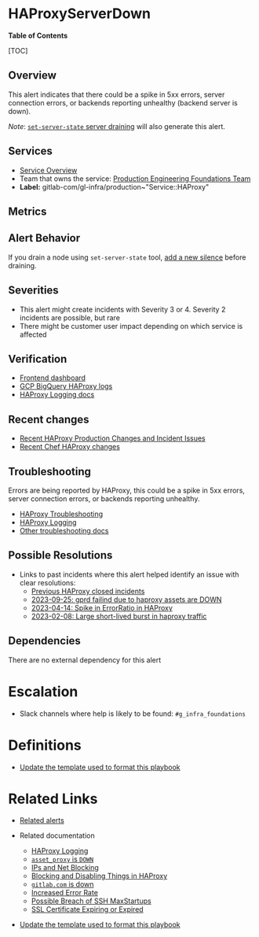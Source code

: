 # HAProxyServerDown

**Table of Contents**

[TOC]

## Overview

This alert indicates that there could be a spike in 5xx errors, server connection errors, or backends reporting unhealthy (backend server is down).

*Note*: [`set-server-state` server draining](https://gitlab.com/gitlab-com/runbooks/-/blob/master/docs/frontend/haproxy.md?ref_type=heads#set-server-state) will also generate this alert.

## Services

- [Service Overview](https://gitlab.com/gitlab-com/runbooks/-/blob/master/docs/frontend/haproxy.md?ref_type=heads)
- Team that owns the service: [Production Engineering Foundations Team](https://handbook.gitlab.com/handbook/engineering/infrastructure/core-platform/systems/gitaly/)
- **Label:** gitlab-com/gl-infra/production~"Service::HAProxy"

## Metrics



## Alert Behavior

If you drain a node using `set-server-state` tool, [add a new silence](https://gitlab.com/gitlab-com/runbooks/-/blob/master/docs/frontend/haproxy.md?ref_type=heads#set-server-state) before draining.

## Severities

- This alert might create incidents with Severity 3 or 4. Severity 2 incidents are possible, but rare
- There might be customer user impact depending on which service is affected

## Verification

- [Frontend dashboard](https://dashboards.gitlab.net/d/frontend-main/frontend3a-overview?orgId=1)
- [GCP BigQuery HAProxy logs](https://console.cloud.google.com/bigquery?referrer=search&project=gitlab-production&ws=!1m4!1m3!3m2!1sgitlab-production!2shaproxy_logs)
- [HAProxy Logging docs](https://gitlab.com/gitlab-com/runbooks/-/blob/master/docs/frontend/haproxy-logging.md)

## Recent changes

- [Recent HAProxy Production Changes and Incident Issues](https://gitlab.com/gitlab-com/gl-infra/production/-/issues/?sort=created_date&state=all&label_name%5B%5D=Service%3A%3AHAProxy&first_page_size=100)
- [Recent Chef HAProxy changes](https://gitlab.com/gitlab-com/gl-infra/chef-repo/-/merge_requests?scope=all&state=merged&label_name[]=Service%3A%3AHAProxy)

## Troubleshooting

Errors are being reported by HAProxy, this could be a spike in 5xx errors, server connection errors, or backends reporting unhealthy.

- [HAProxy Troubleshooting](https://gitlab.com/gitlab-com/runbooks/-/blob/master/docs/frontend/haproxy.md?ref_type=heads#haproxy-alert-troubleshooting)
- [HAProxy Logging](https://gitlab.com/gitlab-com/runbooks/-/blob/master/docs/frontend/haproxy-logging.md)
- [Other troubleshooting docs](https://gitlab.com/gitlab-com/runbooks/-/tree/master/docs/frontend)

## Possible Resolutions

- Links to past incidents where this alert helped identify an issue with clear resolutions:
  - [Previous HAProxy closed incidents](https://gitlab.com/gitlab-com/gl-infra/production/-/issues/?sort=created_date&state=closed&label_name%5B%5D=Service%3A%3AHAProxy&label_name%5B%5D=incident&first_page_size=100)
  - [2023-09-25: gprd failind due to haproxy assets are DOWN](https://gitlab.com/gitlab-com/gl-infra/production/-/issues/16425)
  - [2023-04-14: Spike in ErrorRatio in HAProxy](https://gitlab.com/gitlab-com/gl-infra/production/-/issues/8725)
  - [2023-02-08: Large short-lived burst in haproxy traffic](https://gitlab.com/gitlab-com/gl-infra/production/-/issues/8373)

## Dependencies

There are no external dependency for this alert

# Escalation

- Slack channels where help is likely to be found: `#g_infra_foundations`

# Definitions

- [Update the template used to format this playbook](https://gitlab.com/gitlab-com/runbooks/-/edit/master/docs/template-alert-playbook.md?ref_type=heads)

# Related Links

- [Related alerts](https://gitlab.com/gitlab-com/runbooks/-/tree/master/docs/frontend/alerts?ref_type=heads)
- Related documentation
  - [HAProxy Logging](https://gitlab.com/gitlab-com/runbooks/-/blob/master/docs/frontend/haproxy-logging.md?ref_type=heads)
  - [`asset_proxy` is `DOWN`](https://gitlab.com/gitlab-com/runbooks/-/blob/master/docs/frontend/asset-proxy-down.md?ref_type=heads)
  - [IPs and Net Blocking](https://gitlab.com/gitlab-com/runbooks/-/blob/master/docs/frontend/ban-netblocks-on-haproxy.md?ref_type=heads)
  - [Blocking and Disabling Things in HAProxy](https://gitlab.com/gitlab-com/runbooks/-/blob/master/docs/frontend/block-things-in-haproxy.md?ref_type=heads)
  - [`gitlab.com` is down](https://gitlab.com/gitlab-com/runbooks/-/blob/master/docs/frontend/gitlab-com-is-down.md?ref_type=heads)
  - [Increased Error Rate](https://gitlab.com/gitlab-com/runbooks/-/blob/master/docs/frontend/high-error-rate.md?ref_type=heads)
  - [Possible Breach of SSH MaxStartups](https://gitlab.com/gitlab-com/runbooks/-/blob/master/docs/frontend/ssh-maxstartups-breach.md?ref_type=heads)
  - [SSL Certificate Expiring or Expired](https://gitlab.com/gitlab-com/runbooks/-/blob/master/docs/frontend/ssl_cert.md?ref_type=heads)

- [Update the template used to format this playbook](https://gitlab.com/gitlab-com/runbooks/-/edit/master/docs/template-alert-playbook.md?ref_type=heads)
